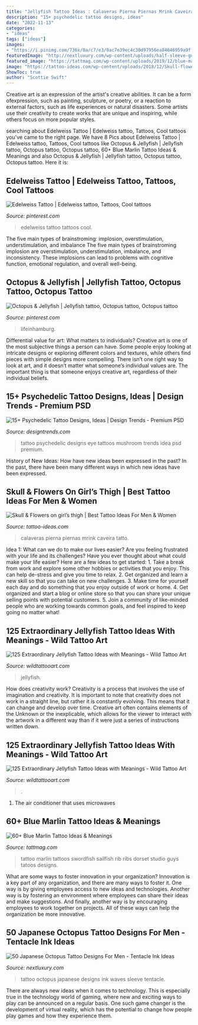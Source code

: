 ```yaml
---
title: "Jellyfish Tattoo Ideas : Calaveras Pierna Piernas Mrink Caveira Tatto"
description: "15+ psychedelic tattoo designs, ideas"
date: "2022-11-13"
categories:
- "ideas"
tags: ["ideas"]
images:
- "https://i.pinimg.com/736x/0a/c7/e3/0ac7e39ec4c30d97956ea84846959a9f.jpg"
featuredImage: "http://nextluxury.com/wp-content/uploads/half-sleeve-guys-japanese-red-octopus-with-black-ink-ocean-waves-tattoo-design-ideas.jpg"
featured_image: "https://tattmag.com/wp-content/uploads/2019/12/blue-marlin-tattoo-5.jpg"
image: "https://tattoo-ideas.com/wp-content/uploads/2018/12/Skull-flowers-thigh-768x960.jpg"
ShowToc: true
author: "Scottie Swift"
---
```



Creative art is an expression of the artist's creative abilities. It can be a form ofexpression, such as painting, sculpture, or poetry, or a reaction to external factors, such as life experiences or natural disasters. Some artists use their creativity to create works that are unique and inspiring, while others focus on more popular styles.

	

		
searching about Edelweiss Tattoo | Edelweiss tattoo, Tattoos, Cool tattoos you've came to the right page. We have 8 Pics about Edelweiss Tattoo | Edelweiss tattoo, Tattoos, Cool tattoos like Octopus &amp; Jellyfish | Jellyfish tattoo, Octopus tattoo, Octopus tattoo, 60+ Blue Marlin Tattoo Ideas &amp; Meanings and also Octopus &amp; Jellyfish | Jellyfish tattoo, Octopus tattoo, Octopus tattoo. Here it is:
		
    
## Edelweiss Tattoo | Edelweiss Tattoo, Tattoos, Cool Tattoos

<img loading=lazy src="https://i.pinimg.com/736x/b1/2d/40/b12d40e4866a71032d9808b3bb033488--edelweiss-tattoo-germany.jpg" onerror="this.onerror=null;this.src='https://tse3.mm.bing.net/th?id=OIP.-Q2mnDV7KPMqHR8Vg5C1nAHaJ3&amp;pid=15.1';" alt="Edelweiss Tattoo | Edelweiss tattoo, Tattoos, Cool tattoos">

_Source: pinterest.com_

>edelweiss tattoo tattoos cool. 

	

The five main types of brainstroming: implosion, overstimulation, understimulation, and imbalance
The five main types of brainstroming implosion are overstimulation, understimulation, imbalance, and inconsistency. These implosions can lead to problems with cognitive function, emotional regulation, and overall well-being.

    
## Octopus &amp; Jellyfish | Jellyfish Tattoo, Octopus Tattoo, Octopus Tattoo

<img loading=lazy src="https://i.pinimg.com/736x/0a/c7/e3/0ac7e39ec4c30d97956ea84846959a9f.jpg" onerror="this.onerror=null;this.src='https://tse2.mm.bing.net/th?id=OIP.laJuI2htLWsy9IX_EIJQswHaJM&amp;pid=15.1';" alt="Octopus &amp; Jellyfish | Jellyfish tattoo, Octopus tattoo, Octopus tattoo">

_Source: pinterest.com_

>lifeinhamburg. 

	

Differential value for art: What matters to individuals?
Creative art is one of the most subjective things a person can have. Some people enjoy looking at intricate designs or exploring different colors and textures, while others find pieces with simple designs more compelling. There isn’t one right way to look at art, and it doesn’t matter what someone’s individual values are. The important thing is that someone enjoys creative art, regardless of their individual beliefs.

    
## 15+ Psychedelic Tattoo Designs, Ideas | Design Trends - Premium PSD

<img loading=lazy src="https://images.designtrends.com/wp-content/uploads/2016/10/19102629/Psychedelic-Eye-Tattoo-Idea.jpg" onerror="this.onerror=null;this.src='https://tse3.mm.bing.net/th?id=OIP.mxpAJKv4dGm57M7S3EWaHwHaHa&amp;pid=15.1';" alt="15+ Psychedelic Tattoo Designs, Ideas | Design Trends - Premium PSD">

_Source: designtrends.com_

>tattoo psychedelic designs eye tattoos mushroom trends idea psd premium. 

	

History of New Ideas: How have new ideas been expressed in the past?
In the past, there have been many different ways in which new ideas have been expressed.

    
## Skull &amp; Flowers On Girl’s Thigh | Best Tattoo Ideas For Men &amp; Women

<img loading=lazy src="https://tattoo-ideas.com/wp-content/uploads/2018/12/Skull-flowers-thigh-768x960.jpg" onerror="this.onerror=null;this.src='https://tse3.mm.bing.net/th?id=OIP.qpUa5dvBU3W4sIOaS5vP6gHaJQ&amp;pid=15.1';" alt="Skull &amp; Flowers on girl’s thigh | Best Tattoo Ideas For Men &amp; Women">

_Source: tattoo-ideas.com_

>calaveras pierna piernas mrink caveira tatto. 

	

Idea 1: What can we do to make our lives easier?
Are you feeling frustrated with your life and its challenges? Have you ever thought about what could make your life easier? Here are a few ideas to get started: 1. Take a break from work and explore some other hobbies or activities that you enjoy. This can help de-stress and give you time to relax. 2. Get organized and learn a new skill so that you can take on new challenges. 3. Make time for yourself each day and do something that you enjoy outside of work or home. 4. Get organized and start a blog or online store so that you can share your unique selling points with potential customers. 5. Join a community of like-minded people who are working towards common goals, and feel inspired to keep going no matter what! 
    
## 125 Extraordinary Jellyfish Tattoo Ideas With Meanings - Wild Tattoo Art

<img loading=lazy src="https://www.wildtattooart.com/wp-content/uploads/2020/09/jellyfish-tattoo-2-1-768x945.jpg" onerror="this.onerror=null;this.src='https://tse2.mm.bing.net/th?id=OIP.F86eMPRpDUgNQC95immfBAHaJH&amp;pid=15.1';" alt="125 Extraordinary Jellyfish Tattoo Ideas with Meanings - Wild Tattoo Art">

_Source: wildtattooart.com_

>jellyfish. 

	

How does creativity work?
Creativity is a process that involves the use of imagination and creativity. It is important to note that creativity does not work in a straight line, but rather it is constantly evolving. This means that it can change and develop over time. Creative art often contains elements of the Unknown or the inexplicable, which allows for the viewer to interact with the artwork in a different way than if it were just a series of instructions written down.

    
## 125 Extraordinary Jellyfish Tattoo Ideas With Meanings - Wild Tattoo Art

<img loading=lazy src="https://www.wildtattooart.com/wp-content/uploads/2020/09/jellyfish-tattoo-69.jpg" onerror="this.onerror=null;this.src='https://tse2.mm.bing.net/th?id=OIP.wdhb_v64Ic7uaOe82Ga59QHaHS&amp;pid=15.1';" alt="125 Extraordinary Jellyfish Tattoo Ideas with Meanings - Wild Tattoo Art">

_Source: wildtattooart.com_

>. 

	

1. The air conditioner that uses microwaves

    
## 60+ Blue Marlin Tattoo Ideas &amp; Meanings

<img loading=lazy src="https://tattmag.com/wp-content/uploads/2019/12/blue-marlin-tattoo-5.jpg" onerror="this.onerror=null;this.src='https://tse2.mm.bing.net/th?id=OIP.XChG4hRcIIHtPo0YPu46CwHaLd&amp;pid=15.1';" alt="60+ Blue Marlin Tattoo Ideas &amp; Meanings">

_Source: tattmag.com_

>tattoo marlin tattoos swordfish sailfish rib ribs dorset studio guys tatoos designs. 

	

What are some ways to foster innovation in your organization?
Innovation is a key part of any organization, and there are many ways to foster it. One way is by giving employees access to new ideas and technologies. Another way is by fostering an environment where employees can share their ideas and make suggestions. And finally, another way is by encouraging employees to work together on projects. All of these ways can help the organization be more innovative.

    
## 50 Japanese Octopus Tattoo Designs For Men - Tentacle Ink Ideas

<img loading=lazy src="http://nextluxury.com/wp-content/uploads/half-sleeve-guys-japanese-red-octopus-with-black-ink-ocean-waves-tattoo-design-ideas.jpg" onerror="this.onerror=null;this.src='https://tse1.mm.bing.net/th?id=OIP.ATTKj86rF6hyKYP6ddzRZAAAAA&amp;pid=15.1';" alt="50 Japanese Octopus Tattoo Designs For Men - Tentacle Ink Ideas">

_Source: nextluxury.com_

>tattoo octopus japanese designs ink waves sleeve tentacle. 

	

There are always new ideas when it comes to technology. This is especially true in the technology world of gaming, where new and exciting ways to play can be announced on a regular basis. One such game changer is the development of virtual reality, which has the potential to change how people play games and how they experience them.


